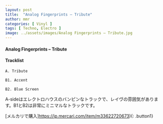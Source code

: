 ```yaml
---
layout: post
title:  "Analog Fingerprints – Tribute"
author: mmr
categories: [ Vinyl ]
tags: [ Techno, Electro ]
image: ../assets/images/Analog Fingerprints – Tribute.jpg
---
```


#### Analog Fingerprints – Tribute

#### Tracklist
```md
A. Tribute

B1. Accent

B2. Blue Screen
```

A-sideはエレクトロハウスのバンピンなトラックで、レイヴの雰囲気があります。B1とB2は非常にミニマルなトラックです。

[メルカリで購入]https://jp.mercari.com/item/m33622720673){: .button1}


